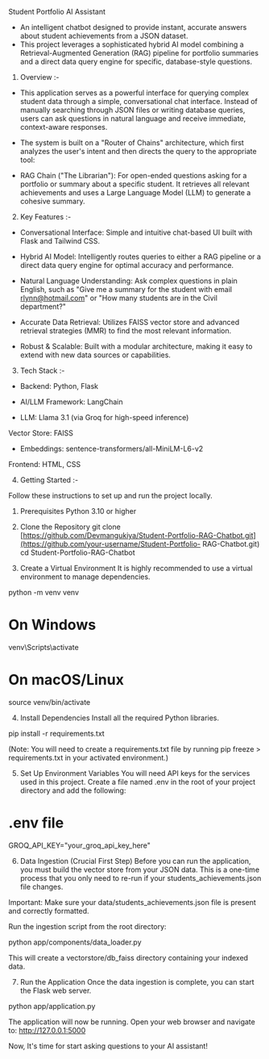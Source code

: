   Student Portfolio AI Assistant
- An intelligent chatbot designed to provide instant, accurate answers about student achievements from a JSON dataset.
- This project leverages a sophisticated hybrid AI model combining a Retrieval-Augmented Generation (RAG) pipeline for portfolio summaries and a direct data query engine for specific, database-style questions.

1) Overview :- 
  - This application serves as a powerful interface for querying complex student data through a simple, conversational chat interface.      Instead of manually searching through JSON files or writing database queries, users can ask questions in natural language and           receive immediate, context-aware responses.

  - The system is built on a "Router of Chains" architecture, which first analyzes the user's intent and then directs the query to the      appropriate tool:

  - RAG Chain ("The Librarian"): For open-ended questions asking for a portfolio or summary about a specific student. It retrieves all      relevant achievements and uses a Large Language Model (LLM) to generate a cohesive summary.


2) Key Features :- 

  - Conversational Interface: Simple and intuitive chat-based UI built with Flask and Tailwind CSS.

  - Hybrid AI Model: Intelligently routes queries to either a RAG pipeline or a direct data query engine for optimal accuracy and           performance.

  - Natural Language Understanding: Ask complex questions in plain English, such as "Give me a summary for the student with email           rlynn@hotmail.com" or "How many students are in the Civil department?"

  - Accurate Data Retrieval: Utilizes FAISS vector store and advanced retrieval strategies (MMR) to find the most relevant information.

  - Robust & Scalable: Built with a modular architecture, making it easy to extend with new data sources or capabilities.


3) Tech Stack :-

  - Backend: Python, Flask

  - AI/LLM Framework: LangChain

  - LLM: Llama 3.1 (via Groq for high-speed inference)

  Vector Store: FAISS

  - Embeddings: sentence-transformers/all-MiniLM-L6-v2

  Frontend: HTML, CSS 


4) Getting Started :-

Follow these instructions to set up and run the project locally.

  1. Prerequisites
     Python 3.10 or higher

  2. Clone the Repository
     git clone [https://github.com/Devmangukiya/Student-Portfolio-RAG-Chatbot.git](https://github.com/your-username/Student-Portfolio-       RAG-Chatbot.git)
     cd Student-Portfolio-RAG-Chatbot

  3. Create a Virtual Environment
     It is highly recommended to use a virtual environment to manage dependencies.

python -m venv venv
# On Windows
venv\Scripts\activate
# On macOS/Linux
source venv/bin/activate

  4. Install Dependencies
      Install all the required Python libraries.

pip install -r requirements.txt

(Note: You will need to create a requirements.txt file by running pip freeze > requirements.txt in your activated environment.)

  5. Set Up Environment Variables
      You will need API keys for the services used in this project. Create a file named .env in the root of your project directory and        add the following:

# .env file
GROQ_API_KEY="your_groq_api_key_here"

  6. Data Ingestion (Crucial First Step)
     Before you can run the application, you must build the vector store from your JSON data. This is a one-time process that you only       need to re-run if your students_achievements.json file changes.

Important: Make sure your data/students_achievements.json file is present and correctly formatted.

Run the ingestion script from the root directory:

python app/components/data_loader.py

This will create a vectorstore/db_faiss directory containing your indexed data.

  7. Run the Application
      Once the data ingestion is complete, you can start the Flask web server.

python app/application.py

The application will now be running. Open your web browser and navigate to:
http://127.0.0.1:5000

Now, It's time for start asking questions to your AI assistant!
